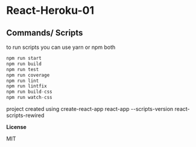 
React-Heroku-01
===================

Commands/ Scripts
----------------------------------------------------------
to run scripts you can use yarn or npm both
```javascript
npm run start
npm run build
npm run test
npm run coverage
npm run lint
npm run lintfix
npm run build-css
npm run watch-css

```

project created using
create-react-app react-app --scripts-version react-scripts-rewired

**License**

  

MIT
